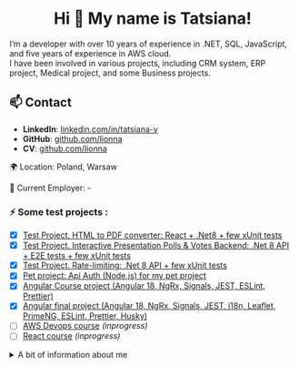<h1 align="center">Hi 👋 My name is Tatsiana!</h1>
<p align="left">I’m a developer with over 10 years of experience in .NET, SQL, JavaScript, and five years of experience in AWS cloud.<br>
I have been involved in various projects, including CRM system, ERP project, Medical project, and some Business projects.</p>

## 📫 Contact
- **LinkedIn**: [linkedin.com/in/tatsiana-v](https://linkedin.com/in/tatsiana-v)
- **GitHub**: [github.com/lionna](https://github.com/lionna)
- **CV**: [github.com/lionna](https://lionna.github.io/cv/)

🌍 Location: Poland, Warsaw

🏢 Current Employer: -

<h3 align="left">⚡ Some test projects :</h3>

- [x] [Test Project. HTML to PDF converter: React + .Net8 + few xUnit tests](https://github.com/lionna/converter_project)
- [x] [Test Project. Interactive Presentation Polls & Votes Backend: .Net 8 API + E2E tests  + few xUnit tests](https://github.com/lionna/api-presentation)
- [x] [Test Project. Rate-limiting: .Net 8 API + few xUnit tests](https://github.com/lionna/rate-limiter)
- [x] [Pet project: Api Auth (Node.js) for my pet project](https://github.com/lionna/api-auth)
- [x] [Angular Course project (Angular 18, NgRx, Signals, JEST, ESLint, Prettier)](https://github.com/lionna/test-angular-project)
- [x] [Angular final project (Angular 18, NgRx, Signals, JEST, i18n, Leaflet, PrimeNG, ESLint, Prettier, Husky)](https://github.com/lionna/express-train-app)
- [ ] [AWS Devops course](https://github.com/lionna/rsschool-devops-course-tasks) _(inprogress)_
- [ ] [React course](https://github.com/lionna/react-labs) _(inprogress)_
<details>
<summary>A bit of information about me</summary>

<h3 align="left">💼 Professional Experience :</h3>

- [GodelTechnologies](https://www.godeltech.com/) **March 2019 - September 2023** (4 years 7 months): UK project, microservices/api development, update/support
- [SolbegSoft](https://solbeg.com/) **February 2017 – February 2019** (2 years): US project, refactoring/updating a monolith
- [HiQoSolution](https://www.hiqo-solutions.com/) **August 2015 – January 2017** (1 year 6 months): US medicine project, HIPAA 
- [TopSoft](https://topsoft.by/) **November 2012 – February 2015** (2 years 4 months): RU/BLR project, salary calculation api development, update/support

<h3 align="left">🌱 EDUCATION AND COURSES :</h3>

- [x] **2007-2012** Belarusian National Technical University,  Minsk, Faculty of Information Technology and Robotics: Software for information systems and technologies (higher bachelor)
- [x] **Nov. 2010 – June 2012**: ITreeStudio Minsk, Training and Internship: Sencha Touch, HTML, CSS, JavaScript, JQuery, Sql 
- [x] **Febr. 2011 – August 2011**: GorInfaService, Subcontracting agreement: SQL, VBA
- [x] **2014**: ASP.NET MVC 4.0 (2013) 
- [x] [2023 Coursera: Meta Front-End Developer Professional Certificate](https://www.coursera.org/account/accomplishments/specialization/A26E3L7DR8BG)
- [x] [2023 Coursera: AWS Fundamentals](https://www.coursera.org/account/accomplishments/specialization/VJYZKSREYKH2)
- [x] [2023 Coursera: Developing Applications on AWS](https://www.coursera.org/account/accomplishments/specialization/AFXBNS88GLBW?utm_product=s12n)
- [x] [2024: AWS Cloud Developer Course](https://app.rs.school/certificate/zckpvd9n)
- [x] [2024: Angular Course](https://app.rs.school/certificate/c2cwzi8l)
- [ ] [2024: AWS DevOps Course](https://github.com/lionna/rsschool-devops-course-tasks)
- [ ] [2025: React Course](https://github.com/lionna/react-labs)
      
<div align="center">
   <a target="_blank" href="https://www.coursera.org/account/accomplishments/specialization/A26E3L7DR8BG"><img src="img/certificates/meta_front_end_developer.jpeg" alt="Certificate" style="width: 200px"></a>
   <a target="_blank" href="https://www.coursera.org/account/accomplishments/specialization/VJYZKSREYKH2"><img src="img/certificates/aws_fundamentals.jpeg" alt="Certificate" style="width: 200px"></a>
   <a target="_blank" href="https://www.coursera.org/account/accomplishments/specialization/AFXBNS88GLBW"><img src="img/certificates/developing_applications_on_aws.jpeg" alt="Certificate" style="width: 200px"></a>
</div>
<div align="center">
   <a target="_blank" href="https://app.rs.school/certificate/zckpvd9n"><img src="img/certificates/aws_cloud_developer.jpeg" alt="Certificate" style="width: 200px"></a> 
   <a target="_blank" href="https://app.rs.school/certificate/c2cwzi8l"><img src="img/certificates/angular18.png" alt="Certificate" style="width: 200px"></a> 
</div>

<h3  align="left">🛠 Technologies:</h3>

<div  align="center">
<img  src="img/icons/c_sharp.png"  height="40"  alt="c_sharp logo"  />
<img  width="12"  />
<img  src="img/icons/dot_net.png"  height="40"  alt="dot net core logo"  />
<img  width="12"  />
<img  src="img/icons/node_js.jpg"  height="40"  alt="node js logo"  />
<img  width="12"  />
<img  src="img/icons/python.png"  height="40"  alt="python logo"  />
<img  width="12"  />
<img  src="img/icons/dapper.png"  height="40"  alt="dapper logo"  />
<img  width="12"  />
<img  src="img/icons/ef_core.png"  height="40"  alt="ef core logo"  />
<img  width="12"  />
</div>
<div  align="center">
<img  src="img/icons/java-script-logo.png"  height="40"  alt="javascript logo"  />
<img  width="12"  />
<img  src="img/icons/html5.png"  height="40"  alt="html5 logo"  />
<img  width="12"  />
<img  src="img/icons/css.png"  height="40"  alt="css3 logo"  />
<img  width="12"  />
<img  src="img/icons/react.png"  height="40"  alt="react logo"  />
<img  width="12"  />
<img  src="img/icons/angular.png"  height="40"  alt="angular logo"  />
<img  width="12"  />
<img  src="img/icons/webpack.png"  height="40"  alt="webpack logo"  />
<img  width="12"  />
 </div>
<div  align="center">
<img  src="img/icons/aws.png"  height="40"  alt="aws logo"  />
<img  width="12"  />
<img  src="img/icons/azure-devops.png"  height="40"  alt="devops azure logo"  />
<img  width="12"  />
<img  src="img/icons/docker.png"  height="40"  alt="docker logo"  />
<img  width="12"  />
<img  src="img/icons/bash.png"  height="40"  alt="bash logo"  />
<img  width="12"  />
<img  src="img/icons/powershell.png"  height="40"  alt="powershell logo"  />
<img  width="12"  />
<img  src="img/icons/swagger.png"  height="40"  alt="swagger logo"  />
<img  width="12"  />
<img  src="img/icons/postman.png"  height="40"  alt="postman logo"  />
<img  width="12"  />
<img  src="img/icons/fiddler.png"  height="40"  alt="fiddler logo"  />
<img  width="12"  />
</div>
<div  align="center">
<img  src="img/icons/ms_sql.png"  height="40"  alt="ms sql logo"  />
<img  width="12"  />
<img  src="img/icons/elastic-search.png"  height="40"  alt="elastic logo"  />
<img  width="12"  />
<img  src="img/icons/mysql.png"  height="40"  alt="mysql logo"  />
<img  width="12"  />
<img  src="img/icons/postgresql.png"  height="40"  alt="postgresql logo"  />
<img  width="12"  />
<img  src="img/icons/redis.png"  height="40"  alt="redis logo"  />
<img  width="12"  />
<img  src="img/icons/dynamodb.png"  height="40"  alt="dynamodb logo"  />
<img  width="12"  />
<img  src="img/icons/kinesis.png"  height="40"  alt="kinesis logo"  />
<img  width="12"  />
<img  src="img/icons/aws_lambda.png"  height="40"  alt="lambda logo"  />
<img  width="12"  />
</div>
<div  align="center">
<img  src="img/icons/datadog.png"  height="40"  alt="datadog logo"  />
<img  width="12"  />
<img  src="img/icons/auht0.png"  height="40"  alt="auth0 logo"  />
<img  width="12"  />
<img  src="img/icons/braze.png"  height="40"  alt="braze logo"  />
<img  width="12"  />
</div>
<div  align="center">
<img  src="img/icons/xunit.png"  height="40"  alt="xunit  logo"  />
<img  width="12"  />
<img  src="img/icons/moq.png"  height="40"  alt="moq logo"  />
<img  width="12"  />
<img  src="img/icons/jest.png"  height="40"  alt="jest logo"  />
<img  width="12"  />
<img  src="img/icons/cypress.png"  height="40"  alt="cypress logo"  />
<img  width="12"  />
</div>

## 🗣️ Languages

- English: Upper Intermediate
- Russian: Native
- Belarussian: Native
- Ukrainian: Basic
- Polish: Basic

<h3 align="left">😄 Fun facts about me:</h3>

- I decided to become a programmer in 2004
- I've been using GitHub since 2012
- I have been working as a programmer a bit more than 10 years
- I love glaciers and nature, but I don't want to live in the mountains
- I won the genetic lottery and I look like a schoolgirl
- I don't drink alcohol and have any bad habits

![](http://github-profile-summary-cards.vercel.app/api/cards/profile-details?username=lionna&theme=calm)
![Top Langs](https://github-readme-stats.vercel.app/api/top-langs/?username=lionna&layout=compact&theme=dark)

</details>
